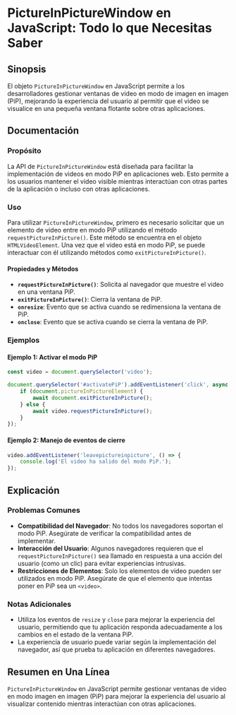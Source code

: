 <!--
Meta Description: # PictureInPictureWindow en JavaScript: Todo lo que Necesitas Saber ## Sinopsis El objeto `PictureInPictureWindow` en JavaScript permite a los desarro...
Meta Keywords: pip, video, que, modo, del
-->

# PictureInPictureWindow en JavaScript: Todo lo que Necesitas Saber

## Sinopsis
El objeto `PictureInPictureWindow` en JavaScript permite a los desarrolladores gestionar ventanas de video en modo de imagen en imagen (PiP), mejorando la experiencia del usuario al permitir que el video se visualice en una pequeña ventana flotante sobre otras aplicaciones.

## Documentación
### Propósito
La API de `PictureInPictureWindow` está diseñada para facilitar la implementación de videos en modo PiP en aplicaciones web. Esto permite a los usuarios mantener el video visible mientras interactúan con otras partes de la aplicación o incluso con otras aplicaciones.

### Uso
Para utilizar `PictureInPictureWindow`, primero es necesario solicitar que un elemento de video entre en modo PiP utilizando el método `requestPictureInPicture()`. Este método se encuentra en el objeto `HTMLVideoElement`. Una vez que el video está en modo PiP, se puede interactuar con él utilizando métodos como `exitPictureInPicture()`.

#### Propiedades y Métodos
- **`requestPictureInPicture()`**: Solicita al navegador que muestre el video en una ventana PiP.
- **`exitPictureInPicture()`**: Cierra la ventana de PiP.
- **`onresize`**: Evento que se activa cuando se redimensiona la ventana de PiP.
- **`onclose`**: Evento que se activa cuando se cierra la ventana de PiP.

### Ejemplos
#### Ejemplo 1: Activar el modo PiP
```javascript
const video = document.querySelector('video');

document.querySelector('#activatePiP').addEventListener('click', async () => {
    if (document.pictureInPictureElement) {
        await document.exitPictureInPicture();
    } else {
        await video.requestPictureInPicture();
    }
});
```

#### Ejemplo 2: Manejo de eventos de cierre
```javascript
video.addEventListener('leavepictureinpicture', () => {
    console.log('El video ha salido del modo PiP.');
});
```

## Explicación
### Problemas Comunes
- **Compatibilidad del Navegador**: No todos los navegadores soportan el modo PiP. Asegúrate de verificar la compatibilidad antes de implementar.
- **Interacción del Usuario**: Algunos navegadores requieren que el `requestPictureInPicture()` sea llamado en respuesta a una acción del usuario (como un clic) para evitar experiencias intrusivas.
- **Restricciones de Elementos**: Solo los elementos de video pueden ser utilizados en modo PiP. Asegúrate de que el elemento que intentas poner en PiP sea un `<video>`.

### Notas Adicionales
- Utiliza los eventos de `resize` y `close` para mejorar la experiencia del usuario, permitiendo que tu aplicación responda adecuadamente a los cambios en el estado de la ventana PiP.
- La experiencia de usuario puede variar según la implementación del navegador, así que prueba tu aplicación en diferentes navegadores.

## Resumen en Una Línea
`PictureInPictureWindow` en JavaScript permite gestionar ventanas de video en modo imagen en imagen (PiP) para mejorar la experiencia del usuario al visualizar contenido mientras interactúan con otras aplicaciones.
